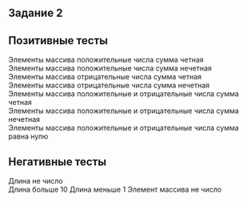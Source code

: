 ## Задание 2

## Позитивные тесты
Элементы массива положительные числа сумма четная   
Элементы массива положительные числа сумма нечетная   
Элементы массива отрицательные числа сумма четная   
Элементы массива отрицательные числа сумма нечетная  
Элементы массива положительные и отрицательные числа сумма четная   
Элементы массива положительные и отрицательные числа сумма нечетная  
Элементы массива положительные и отрицательные числа сумма равна нулю      

## Негативные тесты
Длина не число  
Длина больше 10
Длина меньше 1
Элемент массива не число
